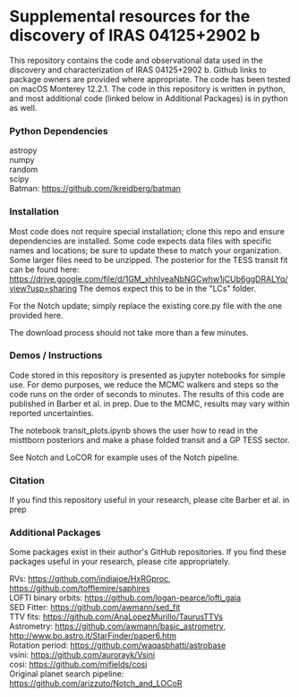 # Supplemental resources for the discovery of IRAS 04125+2902 b

This repository contains the code and observational data used in the discovery and characterization of IRAS 04125+2902 b. Github links to package owners are provided where appropriate. The code has been tested on macOS Monterey 12.2.1. The code in this repository is written in python, and most additional code (linked below in Additional Packages) is in python as well.


### Python Dependencies

astropy  
numpy  
random  
scipy   
Batman: https://github.com/lkreidberg/batman

### Installation

Most code does not require special installation; clone this repo and ensure dependencies are installed. Some code expects data files with specific names and locations; be sure to update these to match your organization. Some larger files need to be unzipped. The posterior for the TESS transit fit can be found here: https://drive.google.com/file/d/1GM_xhhIyeaNbNGCwhw1jCUb6ggDRALYq/view?usp=sharing The demos expect this to be in the "LCs" folder.

For the Notch update; simply replace the existing core.py file with the one provided here. 

The download process should not take more than a few minutes. 

### Demos / Instructions

Code stored in this repository is presented as jupyter notebooks for simple use. For demo purposes, we reduce the MCMC walkers and steps so the code runs on the order of seconds to minutes. The results of this code are published in Barber et al. in prep. Due to the MCMC, results may vary within reported uncertainties. 

The notebook transit_plots.ipynb shows the user how to read in the misttborn posteriors and make a phase folded transit and a GP TESS sector.

See Notch and LoCOR for example uses of the Notch pipeline. 

### Citation

If you find this repository useful in your research, please cite Barber et al. in prep

### Additional Packages

Some packages exist in their author's GitHub repositories. If you find these packages useful in your research, please cite appropriately. 

RVs: https://github.com/indiajoe/HxRGproc, https://github.com/tofflemire/saphires  
LOFTI binary orbits: https://github.com/logan-pearce/lofti_gaia  
SED Fitter: https://github.com/awmann/sed_fit  
TTV fits: https://github.com/AnaLopezMurillo/TaurusTTVs  
Astrometry: https://github.com/awmann/basic_astrometry, http://www.bo.astro.it/StarFinder/paper6.htm  
Rotation period: https://github.com/waqasbhatti/astrobase  
vsini: https://github.com/aurorayk/Vsini  
cosi: https://github.com/mjfields/cosi  
Original planet search pipeline: https://github.com/arizzuto/Notch_and_LOCoR  
